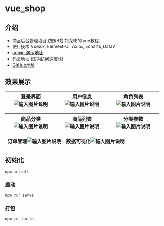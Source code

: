 # vue_shop
## 介绍 
* 商品后台管理项目 仿照B站 刘龙彬的 vue教程
* 使用技术 Vue2.x, Element-Ui, Axios, Echarts, DataV
*  [admin 演示地址](http://shop.yty1999.top:8889/login)
* [码云地址 (国内访问速度快)](https://gitee.com/yty1998/vue_shop.git)
* [GitHub地址](https://github.com/YTY11/vue_shop.git)

## 效果展示
|登录界面![输入图片说明](https://gitee.com/yty1998/img/raw/master/vue-shop-img/login.png "屏幕截图.png") |用户信息![输入图片说明](https://gitee.com/yty1998/img/raw/master/vue-shop-img/user.png "屏幕截图.png")  |角色列表![输入图片说明](https://gitee.com/yty1998/img/raw/master/vue-shop-img/角色列表.png "屏幕截图.png")|
|---|---|---|

|商品分类![输入图片说明](https://gitee.com/yty1998/img/raw/master/vue-shop-img/商品分类.png "屏幕截图.png") |商品列表![输入图片说明](https://gitee.com/yty1998/img/raw/master/vue-shop-img/商品列表.png "屏幕截图.png")  |分类参数![输入图片说明](https://gitee.com/yty1998/img/raw/master/vue-shop-img/分类参数.png "屏幕截图.png")|
|---|---|---|

|订单管理![输入图片说明](https://gitee.com/yty1998/img/raw/master/vue-shop-img/订单管理.png "屏幕截图.png")|数据可视化![输入图片说明](https://gitee.com/yty1998/img/raw/master/vue-shop-img/数据可视化.png "屏幕截图.png")|
|---|---|
## 初始化
```
npm install
```

### 启动
```
npm run serve
```

### 打包
```
npm run build
```
